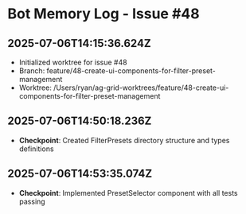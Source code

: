 # Bot Memory Log - Issue #48

## 2025-07-06T14:15:36.624Z

- Initialized worktree for issue #48
- Branch: feature/48-create-ui-components-for-filter-preset-management
- Worktree: /Users/ryan/ag-grid-worktrees/feature/48-create-ui-components-for-filter-preset-management

## 2025-07-06T14:50:18.236Z

- **Checkpoint**: Created FilterPresets directory structure and types definitions

## 2025-07-06T14:53:35.074Z

- **Checkpoint**: Implemented PresetSelector component with all tests passing
